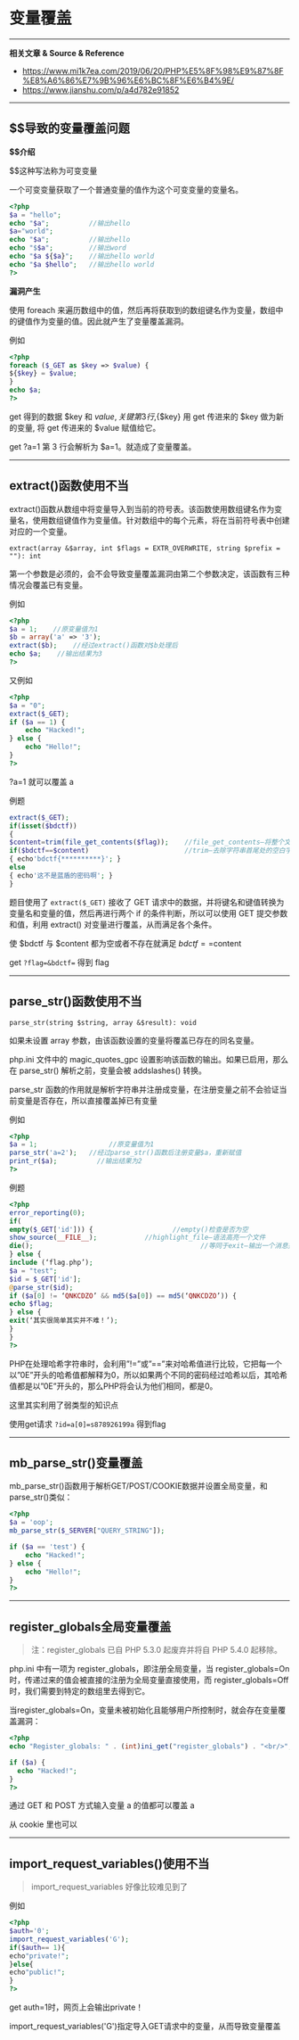 # 变量覆盖

---

**相关文章 & Source & Reference**

- https://www.mi1k7ea.com/2019/06/20/PHP%E5%8F%98%E9%87%8F%E8%A6%86%E7%9B%96%E6%BC%8F%E6%B4%9E/
- https://www.jianshu.com/p/a4d782e91852

---

## $$导致的变量覆盖问题

**$$介绍**

$$这种写法称为可变变量

一个可变变量获取了一个普通变量的值作为这个可变变量的变量名。
```php
<?php
$a = "hello";
echo "$a";          //输出hello
$a="world";
echo "$a";          //输出hello
echo "$$a";         //输出word
echo "$a ${$a}";    //输出hello world
echo "$a $hello";   //输出hello world
?>
```

**漏洞产生**

使用 foreach 来遍历数组中的值，然后再将获取到的数组键名作为变量，数组中的键值作为变量的值。因此就产生了变量覆盖漏洞。

例如
```php
<?php
foreach ($_GET as $key => $value) {
${$key} = $value;
}
echo $a;
?>
```

get 得到的数据 $key 和 $value, 关键第 3 行,${$key} 用 get 传进来的 $key 做为新的变量, 将 get 传进来的 $value 赋值给它。

get ?a=1 第 3 行会解析为 $a=1。就造成了变量覆盖。

---

## extract()函数使用不当

extract()函数从数组中将变量导入到当前的符号表。该函数使用数组键名作为变量名，使用数组键值作为变量值。针对数组中的每个元素，将在当前符号表中创建对应的一个变量。

`extract(array &$array, int $flags = EXTR_OVERWRITE, string $prefix = ""): int`

第一个参数是必须的，会不会导致变量覆盖漏洞由第二个参数决定，该函数有三种情况会覆盖已有变量。

例如
```php
<?php
$a = 1;    //原变量值为1
$b = array('a' => '3');
extract($b);    //经过extract()函数对$b处理后
echo $a;    //输出结果为3
?>
```

又例如
```php
<?php
$a = "0";
extract($_GET);
if ($a == 1) {
	echo "Hacked!";
} else {
	echo "Hello!";
}
?>
```

?a=1 就可以覆盖 a

例题
```php
extract($_GET);
if(isset($bdctf))
{
$content=trim(file_get_contents($flag));    //file_get_contents—将整个文件读入一个字符串
if($bdctf==$content)                        //trim—去除字符串首尾处的空白字符（或者其他字符）
{ echo'bdctf{**********}'; }
else
{ echo'这不是蓝盾的密码啊'; }
}
```

题目使用了 `extract($_GET)` 接收了 GET 请求中的数据，并将键名和键值转换为变量名和变量的值，然后再进行两个 if 的条件判断，所以可以使用 GET 提交参数和值，利用 extract() 对变量进行覆盖，从而满足各个条件。

使 $bdctf 与 $content 都为空或者不存在就满足 $bdctf==$content

get `?flag=&bdctf=` 得到 flag

---

## parse_str()函数使用不当

`parse_str(string $string, array &$result): void`

如果未设置 array 参数，由该函数设置的变量将覆盖已存在的同名变量。

php.ini 文件中的 magic_quotes_gpc 设置影响该函数的输出。如果已启用，那么在 parse_str() 解析之前，变量会被 addslashes() 转换。

parse_str 函数的作用就是解析字符串并注册成变量，在注册变量之前不会验证当前变量是否存在，所以直接覆盖掉已有变量

例如
```php
<?php
$a = 1;                  //原变量值为1
parse_str('a=2');   //经过parse_str()函数后注册变量$a，重新赋值
print_r($a);          //输出结果为2
?>
```

例题
```php
<?php
error_reporting(0);
if(
empty($_GET['id'])) {                    //empty()检查是否为空
show_source(__FILE__);            //highlight_file—语法高亮一个文件
die();                                          //等同于exit—输出一个消息并且退出当前脚本
} else {
include (‘flag.php’);
$a = "test";
$id = $_GET['id'];
@parse_str($id);
if ($a[0] != ‘QNKCDZO’ && md5($a[0]) == md5(‘QNKCDZO’)) {
echo $flag;
} else {
exit(‘其实很简单其实并不难！’);
}
}
?>
```

PHP在处理哈希字符串时，会利用”!=”或”==”来对哈希值进行比较，它把每一个以”0E”开头的哈希值都解释为0，所以如果两个不同的密码经过哈希以后，其哈希值都是以”0E”开头的，那么PHP将会认为他们相同，都是0。

这里其实利用了弱类型的知识点

使用get请求 `?id=a[0]=s878926199a` 得到flag

---

## mb_parse_str()变量覆盖

mb_parse_str()函数用于解析GET/POST/COOKIE数据并设置全局变量，和parse_str()类似：
```php
<?php
$a = 'oop';
mb_parse_str($_SERVER["QUERY_STRING"]);

if ($a == 'test') {
	echo "Hacked!";
} else {
	echo "Hello!";
}
?>
```

---

## register_globals全局变量覆盖

> 注：register_globals 已自 PHP 5.3.0 起废弃并将自 PHP 5.4.0 起移除。

php.ini 中有一项为 register_globals，即注册全局变量，当 register_globals=On 时，传递过来的值会被直接的注册为全局变量直接使用，而 register_globals=Off 时，我们需要到特定的数组里去得到它。

当register_globals=On，变量未被初始化且能够用户所控制时，就会存在变量覆盖漏洞：
```php
<?php
echo "Register_globals: " . (int)ini_get("register_globals") . "<br/>";

if ($a) {
  echo "Hacked!";
}
?>
```

通过 GET 和 POST 方式输入变量 a 的值都可以覆盖 a

从 cookie 里也可以

---

## import_request_variables()使用不当

> import_request_variables 好像比较难见到了

例如
```php
<?php
$auth='0';
import_request_variables('G');
if($auth== 1){
echo"private!";
}else{
echo"public!";
}
?>
```

get auth=1时，网页上会输出private！

import_request_variables('G')指定导入GET请求中的变量，从而导致变量覆盖
